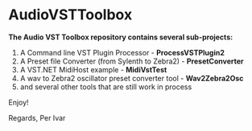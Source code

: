 # AudioVSTToolbox

**The Audio VST Toolbox repository contains several sub-projects:**

1. A Command line VST Plugin Processor - **ProcessVSTPlugin2**
2. A Preset file Converter (from Sylenth to Zebra2) - **PresetConverter**
3. A VST.NET MidiHost example - **MidiVstTest**
4. A wav to Zebra2 oscillator preset converter tool - **Wav2Zebra2Osc**
5. and several other tools that are still work in process

Enjoy!

Regards,
Per Ivar